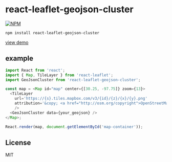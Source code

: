# react-leaflet-geojson-cluster

[![NPM](https://nodei.co/npm/react-leaflet-geojson-cluster.png)](https://nodei.co/npm/react-geojson-cluster/)

```
npm install react-leaflet-geojson-cluster
```

[view demo](http://paulserraino.com/react-geojson-cluster)

## example
```js
import React from 'react';
import { Map, TileLayer } from 'react-leaflet';
import GeoJsonCluster from 'react-leaflet-geojson-cluster';

const map = <Map id="map" center={[30.25, -97.75]} zoom={13}>
  <TileLayer
    url='https://{s}.tiles.mapbox.com/v3/{id}/{z}/{x}/{y}.png'
    attribution='&copy; <a href="http://osm.org/copyright">OpenStreetMap</a> contributors'
    />
  <GeoJsonCluster data={your_geojson} />
</Map>;

React.render(map, document.getElementById('map-container'));
```

## License
MIT
